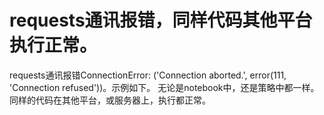 # requests通讯报错，同样代码其他平台执行正常。

requests通讯报错ConnectionError: ('Connection aborted.', error(111, 'Connection refused'))。示例如下。
无论是notebook中，还是策略中都一样。
同样的代码在其他平台，或服务器上，执行都正常。
